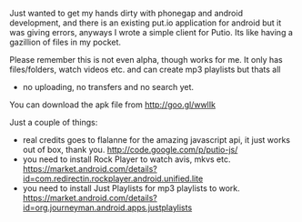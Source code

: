 Just wanted to get my hands dirty with phonegap and android development, and there is an existing put.io application for android but
it was giving errors, anyways I wrote a simple client for Putio. Its like having a gazillion of files in my pocket.

Please remember this is not even alpha, though works for me. It only has files/folders, watch videos etc. and can create mp3 playlists but thats all 
- no uploading, no transfers and no search yet.

You can download the apk file from http://goo.gl/wwlIk

Just a couple of things:
- real credits goes to flalanne for the amazing javascript api, it just works out of box, thank you. http://code.google.com/p/putio-js/ 
- you need to install Rock Player to watch avis, mkvs etc. https://market.android.com/details?id=com.redirectin.rockplayer.android.unified.lite
- you need to install Just Playlists for mp3 playlists to work. https://market.android.com/details?id=org.journeyman.android.apps.justplaylists

